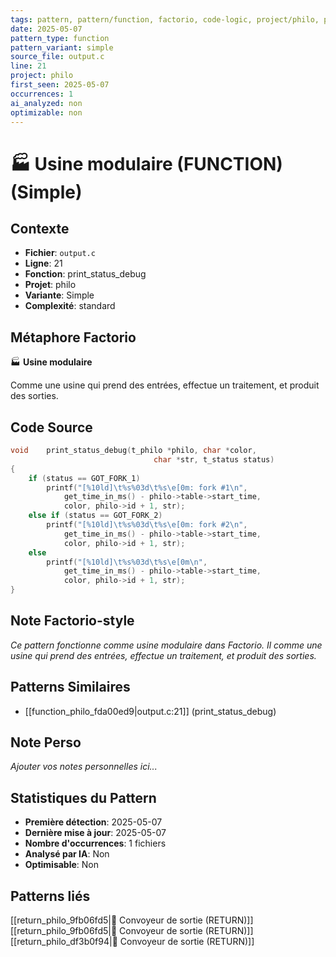 ```yaml
---
tags: pattern, pattern/function, factorio, code-logic, project/philo, pattern/variant/simple
date: 2025-05-07
pattern_type: function
pattern_variant: simple
source_file: output.c
line: 21
project: philo
first_seen: 2025-05-07
occurrences: 1
ai_analyzed: non
optimizable: non
---
```


# 🏭 Usine modulaire (FUNCTION) (Simple)

## Contexte
- **Fichier**: `output.c`
- **Ligne**: 21
- **Fonction**: print_status_debug
- **Projet**: philo
- **Variante**: Simple
- **Complexité**: standard

## Métaphore Factorio
🏭 **Usine modulaire**

Comme une usine qui prend des entrées, effectue un traitement, et produit des sorties.

## Code Source
```c
void	print_status_debug(t_philo *philo, char *color,
								char *str, t_status status)
{
	if (status == GOT_FORK_1)
		printf("[%10ld]\t%s%03d\t%s\e[0m: fork #1\n",
			get_time_in_ms() - philo->table->start_time,
			color, philo->id + 1, str);
	else if (status == GOT_FORK_2)
		printf("[%10ld]\t%s%03d\t%s\e[0m: fork #2\n",
			get_time_in_ms() - philo->table->start_time,
			color, philo->id + 1, str);
	else
		printf("[%10ld]\t%s%03d\t%s\e[0m\n",
			get_time_in_ms() - philo->table->start_time,
			color, philo->id + 1, str);
}
```

## Note Factorio-style
*Ce pattern fonctionne comme usine modulaire dans Factorio. Il comme une usine qui prend des entrées, effectue un traitement, et produit des sorties.*

## Patterns Similaires
- [[function_philo_fda00ed9|output.c:21]] (print_status_debug)

## Note Perso
*Ajouter vos notes personnelles ici...*

## Statistiques du Pattern
- **Première détection**: 2025-05-07
- **Dernière mise à jour**: 2025-05-07
- **Nombre d'occurrences**: 1 fichiers
- **Analysé par IA**: Non
- **Optimisable**: Non

## Patterns liés
[[return_philo_9fb06fd5|🚚 Convoyeur de sortie (RETURN)]]
[[return_philo_9fb06fd5|🚚 Convoyeur de sortie (RETURN)]]
[[return_philo_df3b0f94|🚚 Convoyeur de sortie (RETURN)]]

